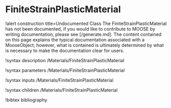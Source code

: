 <!-- MOOSE Documentation Stub: Remove this when content is added. -->

# FiniteStrainPlasticMaterial

!alert construction title=Undocumented Class
The FiniteStrainPlasticMaterial has not been documented, if you would like to contribute to MOOSE by
writing documentation, please see [/generate.md]. The content contained on this page explains
the typical documentation associated with a MooseObject; however, what is contained is ultimately
determined by what is necessary to make the documentation clear for users.

!syntax description /Materials/FiniteStrainPlasticMaterial

!syntax parameters /Materials/FiniteStrainPlasticMaterial

!syntax inputs /Materials/FiniteStrainPlasticMaterial

!syntax children /Materials/FiniteStrainPlasticMaterial

!bibtex bibliography
